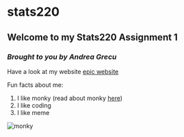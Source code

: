# stats220

## Welcome to my Stats220 Assignment 1
### *Brought to you by Andrea Grecu*

Have a look at my website [epic website](https://andreag186.github.io/stats220/)

Fun facts about me:
1. I like monky (read about monky [here](https://knowyourmeme.com/memes/ok-so-basically-im-monky))
2. I like coding 
3. I like meme

![monky](https://i.kym-cdn.com/entries/icons/mobile/000/020/633/le_monke.jpg)
